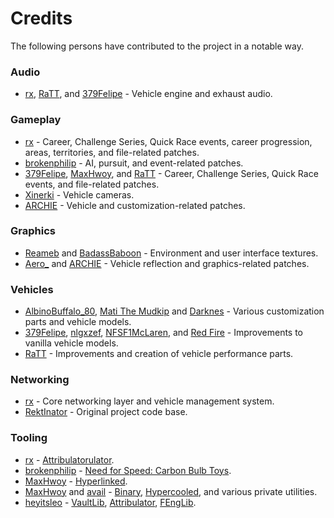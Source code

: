 # Credits
The following persons have contributed to the project in a notable way.

### Audio
* [rx], [RaTT], and [379Felipe] - Vehicle engine and exhaust audio.

### Gameplay
* [rx] - Career, Challenge Series, Quick Race events, career progression, areas, territories, and file-related patches.
* [brokenphilip] - AI, pursuit, and event-related patches.
* [379Felipe], [MaxHwoy], and [RaTT] - Career, Challenge Series, Quick Race events, and file-related patches.
* [Xinerki] - Vehicle cameras.
* [ARCHIE] - Vehicle and customization-related patches.

### Graphics
* [Reameb] and [BadassBaboon] - Environment and user interface textures.
* [Aero_] and [ARCHIE] - Vehicle reflection and graphics-related patches.

### Vehicles
* [AlbinoBuffalo_80], [Mati The Mudkip] and [Darknes] - Various customization parts and vehicle models.
* [379Felipe], [nlgxzef], [NFSF1McLaren], and [Red Fire] - Improvements to vanilla vehicle models.
* [RaTT] - Improvements and creation of vehicle performance parts.

### Networking
* [rx] - Core networking layer and vehicle management system.
* [RektInator] - Original project code base.

### Tooling
* [rx] - [Attribulatorulator].
* [brokenphilip] - [Need for Speed: Carbon Bulb Toys].
* [MaxHwoy] - [Hyperlinked].
* [MaxHwoy] and [avail] - [Binary], [Hypercooled], and various private utilities.
* [heyitsleo] - [VaultLib], [Attribulator], [FEngLib].

<!-- user links. -->
[379Felipe]: https://github.com/felipe379
[Aero_]: https://github.com/aerowidescreen
[AlbinoBuffalo_80]: https://www.youtube.com/@albinobuffalo_80
[ARCHIE]: https://github.com/archiegoldmill
[avail]: https://github.com/avail
[BadassBaboon]: https://youtube.com/@badassbaboon
[brokenphilip]: https://github.com/brokenphilip
[Darknes]: https://x.com/wnfome
[heyitsleo]: https://github.com/leocodes21
[Mati The Mudkip]: https://x.com/matithemudkip
[MaxHwoy]: https://github.com/maxhwoy
[NFSF1McLaren]: https://youtube.com/@nfsf1mclaren
[nlgxzef]: https://github.com/nlgxzef
[RaTT]: https://github.com/ratt19
[Reameb]: https://github.com/reameb
[Red Fire]: https://youtube.com/@redfire480
[RektInator]: https://github.com/rektinator
[rx]: https://github.com/rxyyy
[Xinerki]: https://github.com/xinerki

<!-- project links. -->
[Attribulator]: https://github.com/NFSTools/Attribulator
[Attribulatorulator]: https://github.com/NFSCO/Attribulatorulator
[Binary]: https://github.com/SpeedReflect/Binary
[FEngLib]: https://github.com/NFSTools/FEngLib
[Hypercooled]: https://youtube.com/watch?v=dgzrfQYFCZQ
[Hyperlinked]: https://github.com/MaxHwoy/hyperlinked
[Need for Speed: Carbon Bulb Toys]: https://github.com/brokenphilip/NFSCBulbToys
[VaultLib]: https://github.com/NFSTools/VaultLib
